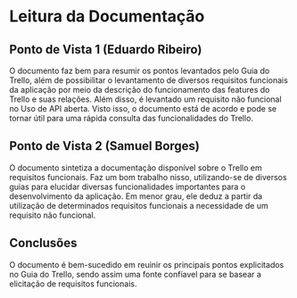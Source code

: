 # Leitura da Documentação

## Ponto de Vista 1 (Eduardo Ribeiro)
O documento faz bem para resumir os pontos levantados pelo Guia do Trello, além de possibilitar o levantamento de diversos requisitos funcionais da aplicação por meio da descrição do funcionamento das features do Trello e suas relações. Além disso, é levantado um requisito não funcional no Uso de API aberta. Visto isso, o documento está de acordo e pode se tornar útil para uma rápida consulta das funcionalidades do Trello.

## Ponto de Vista 2 (Samuel Borges)
O documento sintetiza a documentação disponível sobre o Trello em requisitos funcionais. Faz um bom trabalho nisso, utilizando-se de diversos guias para elucidar diversas funcionalidades importantes para o desenvolvimento da aplicação. Em menor grau, ele deduz a partir da utilização de determinados requisitos funcionais a necessidade de um requisito não funcional.

## Conclusões
O documento é bem-sucedido em reuinir os principais pontos explicitados no Guia do Trello, sendo assim uma fonte confíavel para se basear a elicitação de requisitos funcionais.